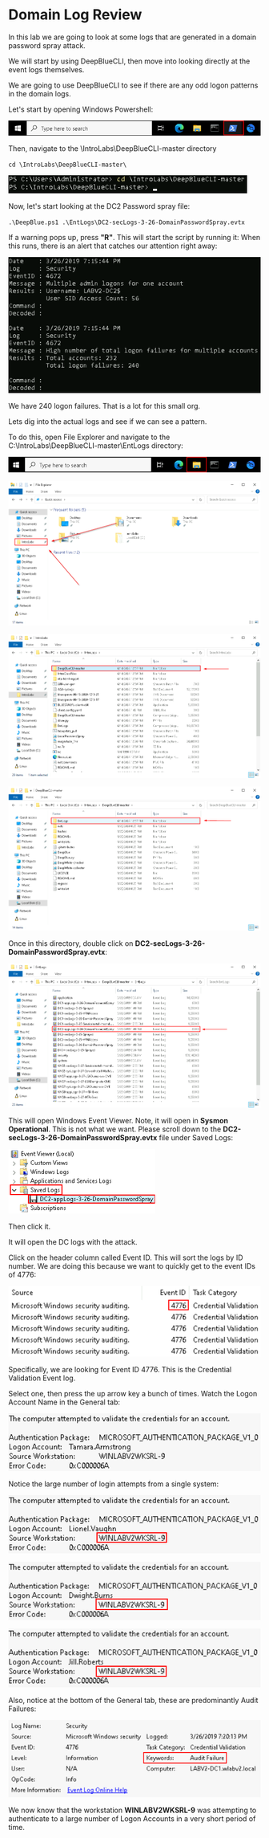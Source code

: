 
# Domain Log Review

In this lab we are going to look at some logs that are generated in a domain password spray attack.

We will start by using DeepBlueCLI, then move into looking directly at the event logs themselves.


We are going to use DeepBlueCLI to see if there are any odd logon patterns in the domain logs.

Let's start by opening Windows Powershell:

![](attachments/OpeningPowershell.png)

Then, navigate to the \IntroLabs\DeepBlueCLI-master directory

`cd \IntroLabs\DeepBlueCLI-master\`

![](attachments/dlr_directory.png)

Now, let's start looking at the DC2 Password spray file:

`.\DeepBlue.ps1 .\EntLogs\DC2-secLogs-3-26-DomainPasswordSpray.evtx`

If a warning pops up, press **"R"**.  This will start the script by running it:
When this runs, there is an alert that catches our attention right away:

![](attachments/dlr_domainpasswordspray.png)

We have 240 logon failures.  That is a lot for this small org.

Lets dig into the actual logs and see if we can see a pattern.

To do this, open File Explorer and navigate to the C:\IntroLabs\DeepBlueCLI-master\EntLogs directory:

![](attachments/OpeningFileExplorer.png)

![](attachments/Navintolabs.png)

![](attachments/NavtoDBMaster.png)

![](attachments/navtoent.png)

Once in this directory, double click on **DC2-secLogs-3-26-DomainPasswordSpray.evtx**:

![](attachments/dc2seclogs.png)

This will open Windows Event Viewer.  Note, it will open in **Sysmon Operational**.  This is not what we want.  Please scroll down to the **DC2-secLogs-3-26-DomainPasswordSpray.evtx** file under Saved Logs:

![](attachments/dlr_winevent.png)

Then click it.  

It will open the DC logs with the attack.

Click on the header column called Event ID.  This will sort the logs by ID number. We are doing this because we want to quickly get to the event IDs of 4776:

![](attachments/dlr_microsoftsecauditing.png)

Specifically, we are looking for Event ID 4776.  This is the Credential Validation Event log.

Select one, then press the up arrow key a bunch of times.  Watch the Logon Account Name in the General tab:

![](attachments/dlr_eventproperties1.png)

Notice the large number of login attempts from a single system:

![](attachments/dlr_eventproperties2.png)

![](attachments/dlr_eventproperties3.png)

![](attachments/dlr_eventproperties4.png)

Also, notice at the bottom of the General tab, these are predominantly Audit Failures:

![](attachments/dlr_auditfailure.png)

We now know that the workstation **WINLABV2WKSRL-9** was attempting to authenticate to a large number of Logon Accounts in a very short period of time.